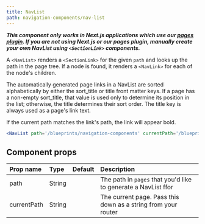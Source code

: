 ```yaml
---
title: NavList
path: navigation-components/nav-list
---
```


***This component only works in Next.js applications which use our [pages plugin](https://github.com/primer/next-pages). If you are not using Next.js or our pages plugin, manually create your own NavList using `<SectionLink>` components.***

A `<NavList>` renders a `<SectionLink>` for the given `path` and looks up the path in the page tree. If a node is found, it renders a `<NavLink>` for each of the node's children.

The automatically generated page links in a NavList are sorted alphabetically by either the sort_title or title front matter keys. If a page has a non-empty sort_title, that value is used only to determine its position in the list; otherwise, the title determines their sort order. The title key is always used as a page's link text.

If the current path matches the link's path, the link will appear bold.


```.jsx
<NavList path='/blueprints/navigation-components' currentPath='/blueprints/navigation-components/nav-list'/>
```

## Component props

| Prop name | Type | Default | Description |
| :- | :- | :-: | :- |
| path | String | | The path in `pages` that you'd like to generate a NavList ffor |
| currentPath | String | | The current page. Pass this down as a string from your router |
